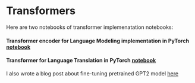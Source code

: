 # Transformers

Here are two notebooks of transformer implemenatation notebooks:

#### Transformer encoder for Language Modeling implementation in PyTorch [notebook](https://github.com/mf1024/Transformers/blob/master/Transformer%20Encoder%20for%20Language%20Modeling.ipynb)

#### Transformer for Language Translation in PyTorch [notebook](https://github.com/mf1024/Transformers/blob/master/Transformer.ipynb)

I also wrote a blog post about fine-tuning pretrained GPT2 model [here](https://mf1024.github.io/2019/11/12/Fun-With-GPT-2_/)
